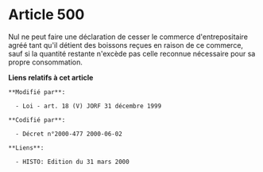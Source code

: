 # Article 500

Nul ne peut faire une déclaration de cesser le commerce d'entrepositaire agréé tant qu'il détient des boissons reçues en
raison de ce commerce, sauf si la quantité restante n'excède pas celle reconnue nécessaire pour sa propre consommation.

**Liens relatifs à cet article**

	**Modifié par**:

	  - Loi - art. 18 (V) JORF 31 décembre 1999

	**Codifié par**:

	  - Décret n°2000-477 2000-06-02

	**Liens**:

	  - HISTO: Edition du 31 mars 2000
